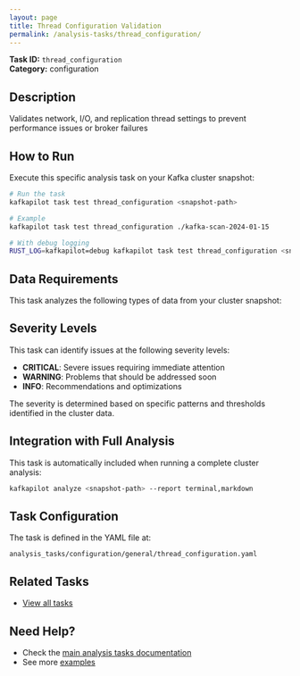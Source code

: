 ```yaml
---
layout: page
title: Thread Configuration Validation
permalink: /analysis-tasks/thread_configuration/
---
```


**Task ID:** `thread_configuration`  
**Category:** configuration

## Description

Validates network, I/O, and replication thread settings to prevent performance issues or broker failures

## How to Run

Execute this specific analysis task on your Kafka cluster snapshot:

```bash
# Run the task
kafkapilot task test thread_configuration <snapshot-path>

# Example
kafkapilot task test thread_configuration ./kafka-scan-2024-01-15

# With debug logging
RUST_LOG=kafkapilot=debug kafkapilot task test thread_configuration <snapshot-path>
```

## Data Requirements

This task analyzes the following types of data from your cluster snapshot:



## Severity Levels

This task can identify issues at the following severity levels:

- **CRITICAL**: Severe issues requiring immediate attention
- **WARNING**: Problems that should be addressed soon  
- **INFO**: Recommendations and optimizations

The severity is determined based on specific patterns and thresholds identified in the cluster data.

## Integration with Full Analysis

This task is automatically included when running a complete cluster analysis:

```bash
kafkapilot analyze <snapshot-path> --report terminal,markdown
```

## Task Configuration

The task is defined in the YAML file at:
```
analysis_tasks/configuration/general/thread_configuration.yaml
```

## Related Tasks

- [View all tasks](../)

## Need Help?

- Check the [main analysis tasks documentation](../)
- See more [examples](/examples#analysis-tasks)

